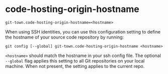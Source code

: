 # code-hosting-origin-hostname

```
git-town.code-hosting-origin-hostname=<hostname>
```

When using SSH identities, you can use this configuration setting to define the
hostname of your source code repository by running:

```
git config [--global] git-town.code-hosting-origin-hostname <hostname>
```

`<hostname>` should match the hostname in your ssh config file. The optional
`--global` flag applies this setting to all Git repositories on your local
machine. When not present, the setting applies to the current repo.
